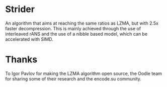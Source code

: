 # Strider
An algorithm that aims at reaching the same ratios as LZMA, but with 2.5x faster decompression. This is mainly achieved through the use of interleaved rANS and the use of a nibble based model, which can be accelerated with SIMD.
# Thanks
To Igor Pavlov for making the LZMA algorithm open source, the Oodle team for sharing some of their research and the encode.su community.
